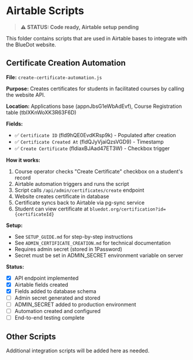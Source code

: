 # Airtable Scripts

> **⚠️ STATUS: Code ready, Airtable setup pending**

This folder contains scripts that are used in Airtable bases to integrate with the BlueDot website.

## Certificate Creation Automation

**File:** `create-certificate-automation.js`

**Purpose:** Creates certificates for students in facilitated courses by calling the website API.

**Location:** Applications base (appnJbsG1eWbAdEvf), Course Registration table (tblXKnWoXK3R63F6D)

**Fields:**
- ✅ `Certificate ID` (fld9hQE0EvdKRsp9k) - Populated after creation
- ✅ `Certificate Created At` (fldQJyVjaiQzsVGD9) - Timestamp
- ✅ `Create Certificate` (fldiaxBJAad47ET3W) - Checkbox trigger

**How it works:**
1. Course operator checks "Create Certificate" checkbox on a student's record
2. Airtable automation triggers and runs the script
3. Script calls `/api/admin/certificates/create` endpoint
4. Website creates certificate in database
5. Certificate syncs back to Airtable via pg-sync service
6. Student can view certificate at `bluedot.org/certification?id={certificateId}`

**Setup:**
- See `SETUP_GUIDE.md` for step-by-step instructions
- See `ADMIN_CERTIFICATE_CREATION.md` for technical documentation
- Requires admin secret (stored in 1Password)
- Secret must be set in ADMIN_SECRET environment variable on server

**Status:**
- [x] API endpoint implemented
- [x] Airtable fields created
- [x] Fields added to database schema
- [ ] Admin secret generated and stored
- [ ] ADMIN_SECRET added to production environment
- [ ] Automation created and configured
- [ ] End-to-end testing complete

## Other Scripts

Additional integration scripts will be added here as needed.
